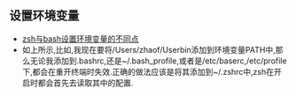 ## 设置环境变量
- [zsh与bash设置环境变量的不同点](https://blog.csdn.net/vshpper/article/details/41865269)
- 如上所示,比如,我现在要将/Users/zhaof/Userbin添加到环境变量PATH中,那么无论我添加到.bashrc,还是~/.bash_profile,或者是/etc/baserc,/etc/profile下,都会在重开终端时失效.正确的做法应该是将其添加到~/.zshrc中,zsh在开启时都会首先去读取其中的配置.
